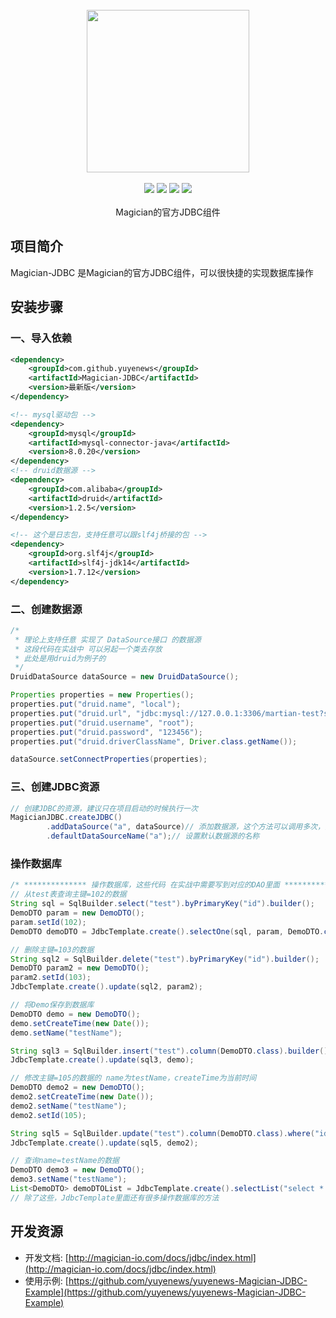<br/>

<div align=center>
<img width="260px;" src="http://magician-io.com/img/logo-white.png"/>
</div>

<br/>

<div align=center>

<img src="https://img.shields.io/badge/licenes-MIT-brightgreen.svg"/>
<img src="https://img.shields.io/badge/jdk-11+-brightgreen.svg"/>
<img src="https://img.shields.io/badge/maven-3.5.4+-brightgreen.svg"/>
<img src="https://img.shields.io/badge/release-master-brightgreen.svg"/>

</div>
<br/>

<div align=center>
Magician的官方JDBC组件
</div>


## 项目简介

Magician-JDBC 是Magician的官方JDBC组件，可以很快捷的实现数据库操作

## 安装步骤

### 一、导入依赖

```xml
<dependency>
    <groupId>com.github.yuyenews</groupId>
    <artifactId>Magician-JDBC</artifactId>
    <version>最新版</version>
</dependency>

<!-- mysql驱动包 -->
<dependency>
    <groupId>mysql</groupId>
    <artifactId>mysql-connector-java</artifactId>
    <version>8.0.20</version>
</dependency>
<!-- druid数据源 -->
<dependency>
    <groupId>com.alibaba</groupId>
    <artifactId>druid</artifactId>
    <version>1.2.5</version>
</dependency>

<!-- 这个是日志包，支持任意可以跟slf4j桥接的包 -->
<dependency>
    <groupId>org.slf4j</groupId>
    <artifactId>slf4j-jdk14</artifactId>
    <version>1.7.12</version>
</dependency>
```
### 二、创建数据源
```java
/*
 * 理论上支持任意 实现了 DataSource接口 的数据源
 * 这段代码在实战中 可以另起一个类去存放
 * 此处是用druid为例子的
 */
DruidDataSource dataSource = new DruidDataSource();

Properties properties = new Properties();
properties.put("druid.name", "local");
properties.put("druid.url", "jdbc:mysql://127.0.0.1:3306/martian-test?serverTimezone=Asia/Shanghai&useUnicode=true&characterEncoding=utf8&autoReconnect=true&rewriteBatchedStatements=true&useSSL=false");
properties.put("druid.username", "root");
properties.put("druid.password", "123456");
properties.put("druid.driverClassName", Driver.class.getName());

dataSource.setConnectProperties(properties);
```

### 三、创建JDBC资源
```java
// 创建JDBC的资源，建议只在项目启动的时候执行一次
MagicianJDBC.createJDBC()
        .addDataSource("a", dataSource)// 添加数据源，这个方法可以调用多次，添加多个数据源
        .defaultDataSourceName("a");// 设置默认数据源的名称
```

### 操作数据库
```java
/* ************** 操作数据库，这些代码 在实战中需要写到对应的DAO里面 ************ */
// 从test表查询主键=102的数据
String sql = SqlBuilder.select("test").byPrimaryKey("id").builder();
DemoDTO param = new DemoDTO();
param.setId(102);
DemoDTO demoDTO = JdbcTemplate.create().selectOne(sql, param, DemoDTO.class);

// 删除主键=103的数据
String sql2 = SqlBuilder.delete("test").byPrimaryKey("id").builder();
DemoDTO param2 = new DemoDTO();
param2.setId(103);
JdbcTemplate.create().update(sql2, param2);

// 将Demo保存到数据库
DemoDTO demo = new DemoDTO();
demo.setCreateTime(new Date());
demo.setName("testName");

String sql3 = SqlBuilder.insert("test").column(DemoDTO.class).builder();
JdbcTemplate.create().update(sql3, demo);

// 修改主键=105的数据的 name为testName，createTime为当前时间
DemoDTO demo2 = new DemoDTO();
demo2.setCreateTime(new Date());
demo2.setName("testName");
demo2.setId(105);

String sql5 = SqlBuilder.update("test").column(DemoDTO.class).where("id = #{id}").builder();
JdbcTemplate.create().update(sql5, demo2);

// 查询name=testName的数据
DemoDTO demo3 = new DemoDTO();
demo3.setName("testName");
List<DemoDTO> demoDTOList = JdbcTemplate.create().selectList("select * from test where name=#{name}", demo3, DemoDTO.class);
// 除了这些，JdbcTemplate里面还有很多操作数据库的方法
```

## 开发资源
- 开发文档: [http://magician-io.com/docs/jdbc/index.html](http://magician-io.com/docs/jdbc/index.html)
- 使用示例: [https://github.com/yuyenews/yuyenews-Magician-JDBC-Example](https://github.com/yuyenews/yuyenews-Magician-JDBC-Example)